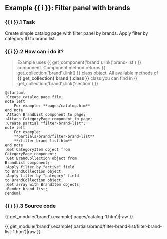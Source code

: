 ## Example {{ i }}: Filter panel with brands

### {{ i }}.1 Task

Create simple catalog page with filter panel by brands.
Apply filter by category ID to brand list.  

### {{ i }}.2 How can i do it?

> Example uses {{ get_component('brand').link('brand-list') }} component.
Component method returns {{ get_collection('brand').link() }} class object.
All available methods of **{{ get_collection('brand').class }}** class you can find in {{ get_collection('brand').link('section') }}

```plantuml
@startuml
:Create catalog page file;
note left
    For example: **pages/catalog.htm**
end note
:Attach BrandList component to page;
:Attach CategoryPage component to page;
:Create partial "filter-brand-list";
note left
    For example:
    **partials/brand/filter-brand-list**
    **/filter-brand-list.htm**
end note
:Get CategoryItem object from
CategoryPage component;
:Get BrandCollection object from
BrandList component;
:Apply filter by "active" field
to BrandCollection object;
:Apply filter by "category" field
to BrandCollection object;
:Get array with BrandItem objects;
:Render brand list;
@enduml
```

### {{ i }}.3 Source code

{{ get_module('brand').example('pages/catalog-1.htm')|raw }}

{{ get_module('brand').example('partials/brand/filter-brand-list/filter-brand-list-1.htm')|raw }}
